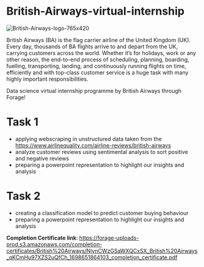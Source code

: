 # British-Airways-virtual-internship
![British-Airways-logo-765x420](https://github.com/PavanRaju7/British-Airways-virtual-internship/assets/137611634/8135f25d-159e-4e45-8bdd-b94c1b5bb055)

British Airways (BA) is the flag carrier airline of the United Kingdom (UK). Every day, thousands of BA flights arrive to and depart from the UK, carrying customers across the world. Whether it’s for holidays, work or any other reason, the end-to-end process of scheduling, planning, boarding, fuelling, transporting, landing, and continuously running flights on time, efficiently and with top-class customer service is a huge task with many highly important responsibilities.

Data science virtual internship programme by British Airways through Forage!

# Task 1 
- applying webscraping in unstructured data taken from the https://www.airlinequality.com/airline-reviews/british-airways
- analyze customer reviews using sentimental analysis to sort positive and negative reviews
- preparing a powerpoint representation to highlight our insights and analysis


# Task 2  
- creating a classification model to predict customer buying behaviour
- preparing a powerpoint representation to highlight our insights and analysis

**Completion Certificate link**:
https://forage-uploads-prod.s3.amazonaws.com/completion-certificates/British%20Airways/NjynCWzGSaWXQCxSX_British%20Airways_qKCmHu97XZS2uQfCh_1698651864103_completion_certificate.pdf
